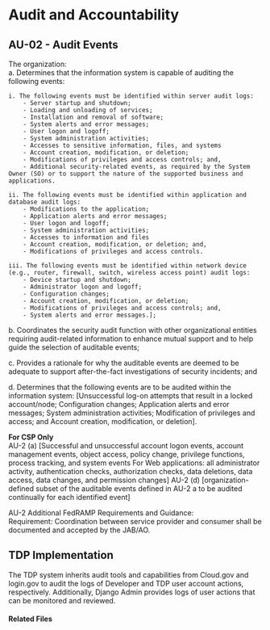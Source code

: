 # Audit and Accountability  
## AU-02 - Audit Events  

The organization:  
a. Determines that the information system is capable of auditing the following events:  

	i. The following events must be identified within server audit logs:  
		- Server startup and shutdown;  
		- Loading and unloading of services;  
		- Installation and removal of software;  
		- System alerts and error messages;  
		- User logon and logoff;  
		- System administration activities;  
		- Accesses to sensitive information, files, and systems  
		- Account creation, modification, or deletion;  
		- Modifications of privileges and access controls; and,  
		- Additional security-related events, as required by the System Owner (SO) or to support the nature of the supported business and applications.  

	ii. The following events must be identified within application and database audit logs:  
		- Modifications to the application;  
		- Application alerts and error messages;  
		- User logon and logoff;  
		- System administration activities;  
		- Accesses to information and files  
		- Account creation, modification, or deletion; and,  
		- Modifications of privileges and access controls.  

	iii. The following events must be identified within network device (e.g., router, firewall, switch, wireless access point) audit logs:  
		- Device startup and shutdown;  
		- Administrator logon and logoff;  
		- Configuration changes;  
		- Account creation, modification, or deletion;  
		- Modifications of privileges and access controls; and,  
		- System alerts and error messages.];  

b. Coordinates the security audit function with other organizational entities requiring audit-related information to enhance mutual support and to help guide the selection of auditable events;  

c. Provides a rationale for why the auditable events are deemed to be adequate to support after-the-fact investigations of security incidents; and  

d. Determines that the following events are to be audited within the information system: [Unsuccessful log-on attempts that result in a locked account/node;  Configuration changes;  Application alerts and error messages; System administration activities; Modification of privileges and access; and Account creation, modification, or deletion].  

**For CSP Only**  
AU-2 (a) [Successful and unsuccessful account logon events, account management events, object access, policy change, privilege functions, process tracking, and system events For Web applications: all administrator activity, authentication checks, authorization checks, data deletions, data access, data changes, and permission changes]
AU-2 (d) [organization-defined subset of the auditable events defined in AU-2 a to be audited continually for each identified event]  

AU-2 Additional FedRAMP Requirements and Guidance:   
Requirement: Coordination between service provider and consumer shall be documented and accepted by the JAB/AO.  

## TDP Implementation  

The TDP system inherits audit tools and capabilities from Cloud.gov and login.gov to audit the logs of Developer and TDP user account actions, respectively.  Additionally, Django Admin provides logs of user actions that can be monitored and reviewed.

#### Related Files  
